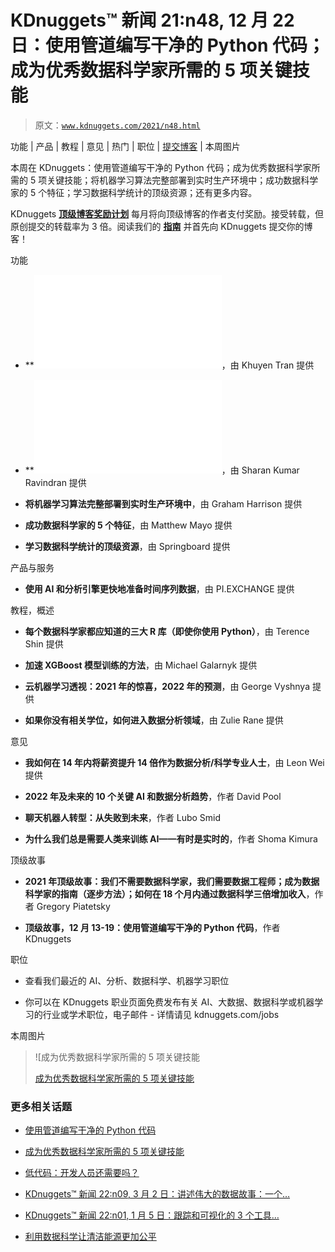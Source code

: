 # KDnuggets™ 新闻 21:n48, 12 月 22 日：使用管道编写干净的 Python 代码；成为优秀数据科学家所需的 5 项关键技能

> 原文：[`www.kdnuggets.com/2021/n48.html`](https://www.kdnuggets.com/2021/n48.html)

功能 | 产品 | 教程 | 意见 | 热门 | 职位 | [提交博客](https://www.kdnuggets.com/news/submissions.html) | 本周图片

本周在 KDnuggets：使用管道编写干净的 Python 代码；成为优秀数据科学家所需的 5 项关键技能；将机器学习算法完整部署到实时生产环境中；成功数据科学家的 5 个特征；学习数据科学统计的顶级资源；还有更多内容。

KDnuggets [**顶级博客奖励计划**](https://www.kdnuggets.com/2021/11/top-blogs-reward-program-resumes.html) 每月将向顶级博客的作者支付奖励。接受转载，但原创提交的转载率为 3 倍。阅读我们的 [**指南**](https://www.kdnuggets.com/news/submissions.html) 并首先向 KDnuggets 提交你的博客！

功能

+   **![金博客使用管道编写干净的 Python 代码**](img/write-clean-python-code-pipes.html)，由 Khuyen Tran 提供

+   **![银博客成为优秀数据科学家所需的 5 项关键技能**](img/5-key-skills-needed-become-great-data-scientist.html)，由 Sharan Kumar Ravindran 提供

+   **将机器学习算法完整部署到实时生产环境中**，由 Graham Harrison 提供

+   **成功数据科学家的 5 个特征**，由 Matthew Mayo 提供

+   **学习数据科学统计的顶级资源**，由 Springboard 提供

产品与服务

+   **使用 AI 和分析引擎更快地准备时间序列数据**，由 PI.EXCHANGE 提供

教程，概述

+   **每个数据科学家都应知道的三大 R 库（即使你使用 Python）**，由 Terence Shin 提供

+   **加速 XGBoost 模型训练的方法**，由 Michael Galarnyk 提供

+   **云机器学习透视：2021 年的惊喜，2022 年的预测**，由 George Vyshnya 提供

+   **如果你没有相关学位，如何进入数据分析领域**，由 Zulie Rane 提供

意见

+   **我如何在 14 年内将薪资提升 14 倍作为数据分析/科学专业人士**，由 Leon Wei 提供

+   **2022 年及未来的 10 个关键 AI 和数据分析趋势**，作者 David Pool

+   **聊天机器人转型：从失败到未来**，作者 Lubo Smid

+   **为什么我们总是需要人类来训练 AI——有时是实时的**，作者 Shoma Kimura

顶级故事

+   **2021 年顶级故事：我们不需要数据科学家，我们需要数据工程师；成为数据科学家的指南（逐步方法）；如何在 18 个月内通过数据科学三倍增加收入**，作者 Gregory Piatetsky

+   **顶级故事，12 月 13-19：使用管道编写干净的 Python 代码**，作者 KDnuggets

职位

+   查看我们最近的 AI、分析、数据科学、机器学习职位

+   你可以在 KDnuggets 职业页面免费发布有关 AI、大数据、数据科学或机器学习的行业或学术职位，电子邮件 - 详情请见 kdnuggets.com/jobs

本周图片

> ![成为优秀数据科学家所需的 5 项关键技能
> 
> [成为优秀数据科学家所需的 5 项关键技能](https://www.kdnuggets.com/2021/12/5-key-skills-needed-become-great-data-scientist.html)

### 更多相关话题

+   [使用管道编写干净的 Python 代码](https://www.kdnuggets.com/2021/12/write-clean-python-code-pipes.html)

+   [成为优秀数据科学家所需的 5 项关键技能](https://www.kdnuggets.com/2021/12/5-key-skills-needed-become-great-data-scientist.html)

+   [低代码：开发人员还需要吗？](https://www.kdnuggets.com/2022/04/low-code-developers-still-needed.html)

+   [KDnuggets™ 新闻 22:n09, 3 月 2 日：讲述伟大的数据故事：一个…](https://www.kdnuggets.com/2022/n09.html)

+   [KDnuggets™ 新闻 22:n01, 1 月 5 日：跟踪和可视化的 3 个工具…](https://www.kdnuggets.com/2022/n01.html)

+   [利用数据科学让清洁能源更加公平](https://www.kdnuggets.com/2022/03/data-science-make-clean-energy-equitable.html)
